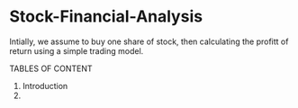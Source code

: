 # Stock-Financial-Analysis
Intially, we assume to buy one share of stock, then calculating the profitt of return using a simple trading model.









TABLES OF CONTENT

1. Introduction
2. 
